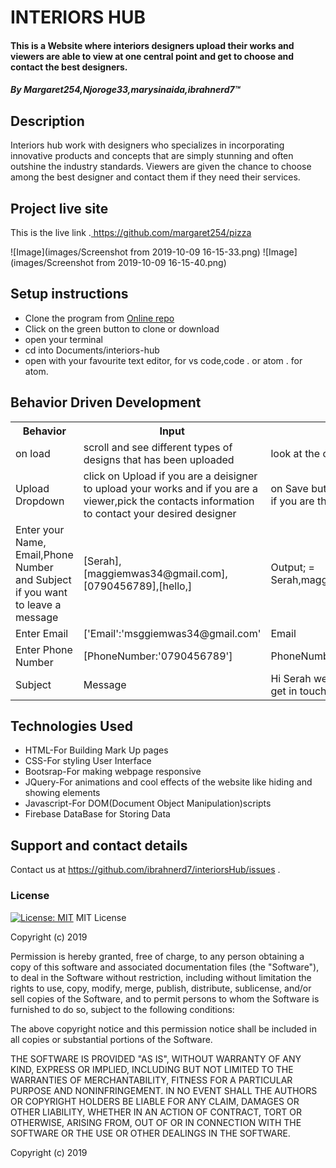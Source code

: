 
# INTERIORS HUB
#### This is a Website where interiors designers upload their works and viewers are able to view at one central point and get to choose and contact the best designers.
##### By **Margaret254,Njoroge33,marysinaida,ibrahnerd7**&trade;

## Description
Interiors hub work with designers who specializes in incorporating innovative products and concepts that are simply stunning and often outshine the industry standards.
Viewers are given the chance to choose among the best designer and contact them if they need their services.
## Project live site
  This is the live link .[ https://github.com/margaret254/pizza ]()

  ![Image](images/Screenshot from 2019-10-09 16-15-33.png)
  ![Image](images/Screenshot from 2019-10-09 16-15-40.png)

## Setup instructions
* Clone the program from [Online repo]()
* Click on the green button to clone or download
* open your terminal 
* cd into Documents/interiors-hub
* open with your favourite text editor, for vs code,code . or atom . for atom.

## Behavior Driven Development
<table>
    <tr>
      <th>Behavior</th> 
      <th>Input</th> 
      <th>Output</th>   
    </tr>
    <tr>
        <td>on load</td>
        <td>scroll and see different types of designs that has been uploaded </td>
        <td>look at the ones you like</td>
    </tr>
     <tr>
        <td>Upload Dropdown</td>
        <td>click on Upload if you are a deisigner to upload your works and if you are a viewer,pick the contacts information to contact your desired designer</td>
        <td>on Save button you will see your work being uploaded if you are the designer.</td>
    </tr> 
    <tr>
        <td>Enter your Name, Email,Phone Number and Subject if you want to leave a message</td>
        <td>[Serah], [maggiemwas34@gmail.com], [0790456789],[hello,]</td>
        <td>Output; = Serah,maggiemwas34@gmail.com,0790456789,hello.</td>
    </tr>
    <tr>
        <td>Enter Email </td>
        <td>['Email':'msggiemwas34@gmail.com'</td>
        <td>Email</td>
    </tr>
    <tr>
        <td>Enter Phone Number</td>
        <td>[PhoneNumber:'0790456789']</td>
        <td>PhoneNumber</td>
    </tr>
    <tr>
        <td>Subject</td>
        <td> Message</td>
        <td>Hi Serah we have received your message and we will get in touch. Thank you for contacting us</td>
    </tr>
       
</table>

## Technologies Used
* HTML-For Building Mark Up pages
* CSS-For styling User Interface
* Bootsrap-For making webpage responsive
* JQuery-For animations and cool effects of the website like hiding and showing elements
* Javascript-For DOM(Document Object Manipulation)scripts
* Firebase DataBase for Storing Data

## Support and contact details
Contact us  at https://github.com/ibrahnerd7/interiorsHub/issues .
### License
[![License: MIT](https://img.shields.io/badge/License-MIT-yellow.svg)](https://opensource.org/licenses/MIT)
MIT License

Copyright (c) 2019 

Permission is hereby granted, free of charge, to any person obtaining a copy
of this software and associated documentation files (the "Software"), to deal
in the Software without restriction, including without limitation the rights
to use, copy, modify, merge, publish, distribute, sublicense, and/or sell
copies of the Software, and to permit persons to whom the Software is
furnished to do so, subject to the following conditions:

The above copyright notice and this permission notice shall be included in all
copies or substantial portions of the Software.

THE SOFTWARE IS PROVIDED "AS IS", WITHOUT WARRANTY OF ANY KIND, EXPRESS OR
IMPLIED, INCLUDING BUT NOT LIMITED TO THE WARRANTIES OF MERCHANTABILITY,
FITNESS FOR A PARTICULAR PURPOSE AND NONINFRINGEMENT. IN NO EVENT SHALL THE
AUTHORS OR COPYRIGHT HOLDERS BE LIABLE FOR ANY CLAIM, DAMAGES OR OTHER
LIABILITY, WHETHER IN AN ACTION OF CONTRACT, TORT OR OTHERWISE, ARISING FROM,
OUT OF OR IN CONNECTION WITH THE SOFTWARE OR THE USE OR OTHER DEALINGS IN THE
SOFTWARE.

Copyright (c) 2019 